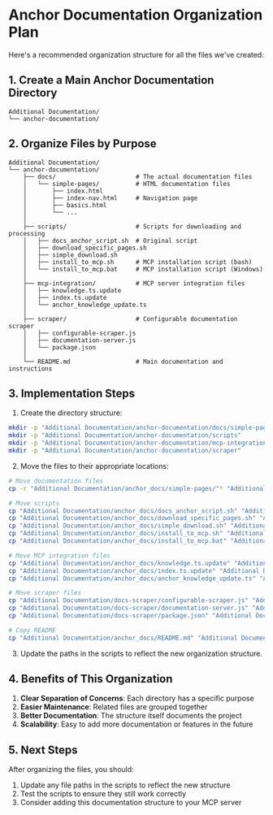 # Anchor Documentation Organization Plan

Here's a recommended organization structure for all the files we've created:

## 1. Create a Main Anchor Documentation Directory

```
Additional Documentation/
└── anchor-documentation/
```

## 2. Organize Files by Purpose

```
Additional Documentation/
└── anchor-documentation/
    ├── docs/                      # The actual documentation files
    │   └── simple-pages/          # HTML documentation files
    │       ├── index.html
    │       ├── index-nav.html     # Navigation page
    │       ├── basics.html
    │       └── ...
    │
    ├── scripts/                   # Scripts for downloading and processing
    │   ├── docs_anchor_script.sh  # Original script
    │   ├── download_specific_pages.sh
    │   ├── simple_download.sh
    │   ├── install_to_mcp.sh      # MCP installation script (bash)
    │   └── install_to_mcp.bat     # MCP installation script (Windows)
    │
    ├── mcp-integration/           # MCP server integration files
    │   ├── knowledge.ts.update
    │   ├── index.ts.update
    │   └── anchor_knowledge_update.ts
    │
    ├── scraper/                   # Configurable documentation scraper
    │   ├── configurable-scraper.js
    │   ├── documentation-server.js
    │   └── package.json
    │
    └── README.md                  # Main documentation and instructions
```

## 3. Implementation Steps

1. Create the directory structure:

```bash
mkdir -p "Additional Documentation/anchor-documentation/docs/simple-pages"
mkdir -p "Additional Documentation/anchor-documentation/scripts"
mkdir -p "Additional Documentation/anchor-documentation/mcp-integration"
mkdir -p "Additional Documentation/anchor-documentation/scraper"
```

2. Move the files to their appropriate locations:

```bash
# Move documentation files
cp -r "Additional Documentation/anchor_docs/simple-pages/"* "Additional Documentation/anchor-documentation/docs/simple-pages/"

# Move scripts
cp "Additional Documentation/anchor_docs/docs_anchor_script.sh" "Additional Documentation/anchor-documentation/scripts/"
cp "Additional Documentation/anchor_docs/download_specific_pages.sh" "Additional Documentation/anchor-documentation/scripts/"
cp "Additional Documentation/anchor_docs/simple_download.sh" "Additional Documentation/anchor-documentation/scripts/"
cp "Additional Documentation/anchor_docs/install_to_mcp.sh" "Additional Documentation/anchor-documentation/scripts/"
cp "Additional Documentation/anchor_docs/install_to_mcp.bat" "Additional Documentation/anchor-documentation/scripts/"

# Move MCP integration files
cp "Additional Documentation/anchor_docs/knowledge.ts.update" "Additional Documentation/anchor-documentation/mcp-integration/"
cp "Additional Documentation/anchor_docs/index.ts.update" "Additional Documentation/anchor-documentation/mcp-integration/"
cp "Additional Documentation/anchor_docs/anchor_knowledge_update.ts" "Additional Documentation/anchor-documentation/mcp-integration/"

# Move scraper files
cp "Additional Documentation/docs-scraper/configurable-scraper.js" "Additional Documentation/anchor-documentation/scraper/"
cp "Additional Documentation/docs-scraper/documentation-server.js" "Additional Documentation/anchor-documentation/scraper/"
cp "Additional Documentation/docs-scraper/package.json" "Additional Documentation/anchor-documentation/scraper/"

# Copy README
cp "Additional Documentation/anchor_docs/README.md" "Additional Documentation/anchor-documentation/"
```

3. Update the paths in the scripts to reflect the new organization structure.

## 4. Benefits of This Organization

1. **Clear Separation of Concerns**: Each directory has a specific purpose
2. **Easier Maintenance**: Related files are grouped together
3. **Better Documentation**: The structure itself documents the project
4. **Scalability**: Easy to add more documentation or features in the future

## 5. Next Steps

After organizing the files, you should:

1. Update any file paths in the scripts to reflect the new structure
2. Test the scripts to ensure they still work correctly
3. Consider adding this documentation structure to your MCP server